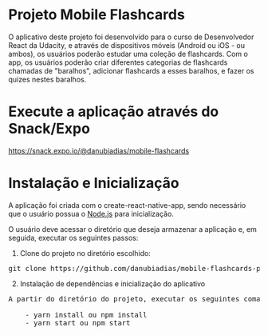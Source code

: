 # Projeto Mobile Flashcards
O aplicativo deste projeto foi desenvolvido para o curso de Desenvolvedor React da Udacity, e através de dispositivos móveis (Android ou iOS - ou ambos), os usuários poderão estudar uma coleção de flashcards. Com o app, os usuários poderão criar diferentes categorias de flashcards chamadas de "baralhos", adicionar flashcards a esses baralhos, e fazer os quizes nestes baralhos.

# Execute a aplicação através do Snack/Expo

https://snack.expo.io/@danubiadias/mobile-flashcards

# Instalação e Inicialização

A aplicação foi criada com o create-react-native-app, sendo necessário que o usuário possua o <a href="https://nodejs.org/en/">Node.js</a> para inicialização.

O usuário deve acessar o diretório que deseja armazenar a aplicação e, em seguida, executar os seguintes passos:

1. Clone do projeto no diretório escolhido:
<pre>git clone https://github.com/danubiadias/mobile-flashcards-project.git </pre>

2. Instalação de dependências e inicialização do aplicativo

<pre>
A partir do diretório do projeto, executar os seguintes comandos:

    - yarn install ou npm install
    - yarn start ou npm start
    
</pre>
